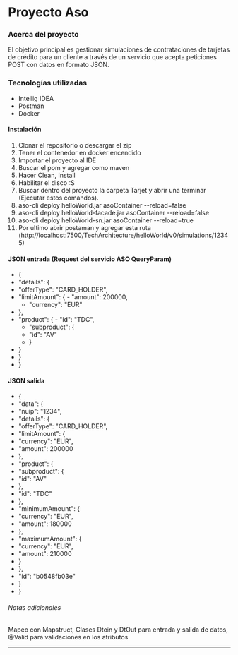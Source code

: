 # Proyecto Aso

### Acerca del proyecto
El objetivo principal es gestionar simulaciones de contrataciones de tarjetas de crédito para un cliente a través de un servicio que acepta peticiones POST con datos en formato JSON.

### Tecnologías utilizadas
- Intellig IDEA 
- Postman
- Docker

#### Instalación
1. Clonar el repositorio o descargar el zip
2. Tener el contenedor en docker encendido
3. Importar el proyecto al IDE
4. Buscar el pom y agregar como maven
5. Hacer Clean, Install
6. Habilitar el disco :S
7. Buscar dentro del proyecto la carpeta Tarjet y abrir una terminar (Ejecutar estos comandos).
8. aso-cli deploy helloWorld.jar asoContainer --reload=false
9. aso-cli deploy helloWorld-facade.jar asoContainer --reload=false
10. aso-cli deploy helloWorld-sn.jar asoContainer --reload=true
11. Por ultimo abrir postaman y agregar esta ruta (http://localhost:7500/TechArchitecture/helloWorld/v0/simulations/12345)

#### JSON entrada (Request del servicio ASO QueryParam)

- {
 - "details": {
  -  "offerType": "CARD_HOLDER",
   - "limitAmount": {
    -  "amount": 200000,
     - "currency": "EUR"
   - },
   - "product": {
    -  "id": "TDC",
     - "subproduct": {
      -  "id": "AV"
     - }
   - }
 - }
- }

#### JSON salida
- {
-    "data": {
- "nuip": "1234",
- "details": {
-   "offerType": "CARD_HOLDER",
-    "limitAmount": {
-    "currency": "EUR",
-    "amount": 200000
-    },
-    "product": {
-  "subproduct": {
-   "id": "AV"
-    },
-    "id": "TDC"
-    },
-  "minimumAmount": {
-   "currency": "EUR",
-    "amount": 180000
-   },
-   "maximumAmount": {
-   "currency": "EUR",
-   "amount": 210000
-   }
-    },
-   "id": "b0548fb03e"
-    }
- }

###### Notas adicionales
Mapeo con Mapstruct,
Clases Dtoin y DtOut para entrada y salida de datos,
@Valid para validaciones en los atributos
****
